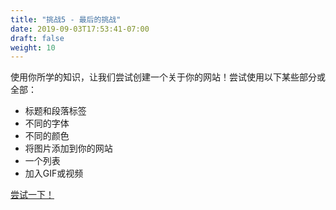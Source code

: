 ```yaml
---
title: "挑战5 - 最后的挑战"
date: 2019-09-03T17:53:41-07:00
draft: false
weight: 10
---
```


使用你所学的知识，让我们尝试创建一个关于你的网站！尝试使用以下某些部分或全部：

- 标题和段落标签
- 不同的字体
- 不同的颜色
- 将图片添加到你的网站
- 一个列表
- 加入GIF或视频

<a class="my-2 mx-4 btn btn-info" href="https://codepen.io/Sunny-Dee/pen/qvVJLE" target="_blank">尝试一下！</a>
